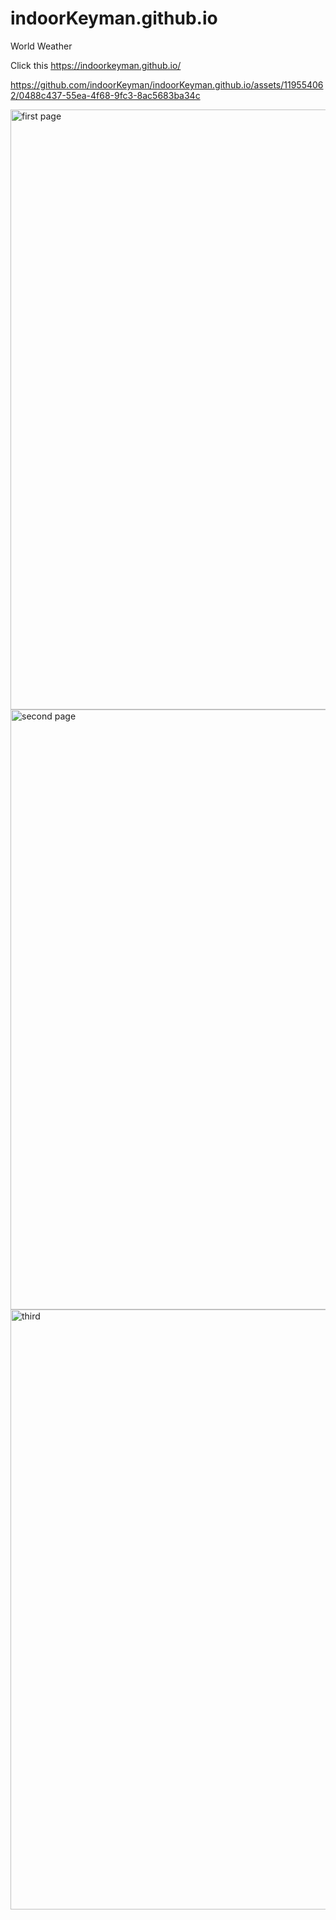# indoorKeyman.github.io
World Weather


Click this https://indoorkeyman.github.io/

https://github.com/indoorKeyman/indoorKeyman.github.io/assets/119554062/0488c437-55ea-4f68-9fc3-8ac5683ba34c

<img width="960" alt="first page" src="https://github.com/indoorKeyman/indoorKeyman.github.io/assets/119554062/c87e24df-2a5f-40ce-bd27-db721805ec84">
<img width="960" alt="second page" src="https://github.com/indoorKeyman/indoorKeyman.github.io/assets/119554062/9ab1e88a-fea2-4bab-8a75-6c6e38c7aa71">
<img width="960" alt="third" src="https://github.com/indoorKeyman/indoorKeyman.github.io/assets/119554062/dee8a1f0-6745-4535-a8d2-b05b18849e00">
